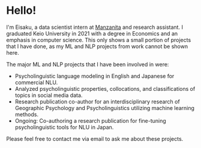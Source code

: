 # Hello!
I'm Eisaku, a data scientist intern at [Manzanita](https://www.mnzt.io/en/) and research assistant. I graduated Keio University in 2021 with a degree in Economics and an emphasis in computer science.
This only shows a small portion of projects that I have done, as my ML and NLP projects from work cannot be shown here. 

The major ML and NLP projects that I have been involved in were:
* Psycholinguistic language modeling in English and Japanese for commercial NLU.
* Analyzed psycholinguistic properties, collocations, and classifications of topics in social media data.
* Research publication co-author for an interdisciplinary research of Geographic Psychology and Psycholinguistics utilizing machine learning methods. 
* Ongoing: Co-authoring a research publication for fine-tuning psycholinguistic tools for NLU in Japan.

Please feel free to contact me via email to ask me about these projects. 
